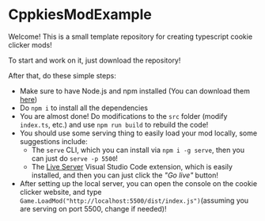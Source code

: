# CppkiesModExample

Welcome! This is a small template repository for creating typescript cookie clicker mods!

To start and work on it, just download the repository!

After that, do these simple steps:

- Make sure to have Node.js and npm installed (You can download them [here](https://nodejs.org/download/))
- Do `npm i` to install all the dependencies
- You are almost done! Do modifications to the `src` folder (modify `index.ts`, etc.) and use `npm run build` to rebuild the code!
- You should use some serving thing to easily load your mod locally, some suggestions include:
  - The `serve` CLI, which you can install via `npm i -g serve`, then you can just do `serve -p 5500`!
  - The [Live Server](https://marketplace.visualstudio.com/items?itemName=ritwickdey.LiveServer) Visual Studio Code extension, which is easily installed, and then you can just click the _"Go live"_ button!
- After setting up the local server, you can open the console on the cookie clicker website, and type `Game.LoadMod("http://localhost:5500/dist/index.js")`(assuming you are serving on port 5500, change if needed)!
